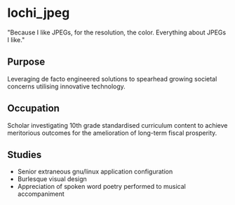 # lochi_jpeg

"Because I like JPEGs, for the resolution, the color. Everything about JPEGs I like."

## Purpose

Leveraging de facto engineered solutions to spearhead growing societal concerns utilising innovative technology.

## Occupation

Scholar investigating 10th grade standardised curriculum content to achieve meritorious outcomes for the amelioration of long-term fiscal prosperity.

## Studies

- Senior extraneous gnu/linux application configuration
- Burlesque visual design
- Appreciation of spoken word poetry performed to musical accompaniment
